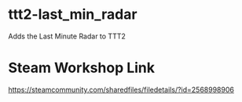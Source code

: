 # ttt2-last_min_radar
Adds the Last Minute Radar to TTT2

# Steam Workshop Link
https://steamcommunity.com/sharedfiles/filedetails/?id=2568998906
